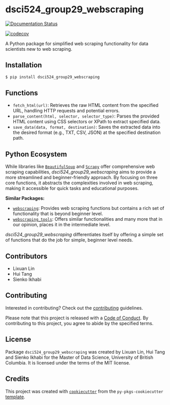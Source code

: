 # dsci524_group29_webscraping

[![Documentation Status](https://readthedocs.org/projects/524-group29-webscraping/badge/?version=latest)](https://524-group29-webscraping.readthedocs.io/en/latest/?badge=latest)

[![codecov](https://codecov.io/github/UBC-MDS/524_group29_webscraping/graph/badge.svg?token=uJT3IDb3z1)](https://codecov.io/github/UBC-MDS/524_group29_webscraping)

A Python package for simplified web scraping functionality for data scientists new to web scraping.

## Installation

```bash
$ pip install dsci524_group29_webscraping
```

## Functions

- `fetch_html(url)`: Retrieves the raw HTML content from the specified URL, handling HTTP requests and potential errors.
- `parse_content(html, selector, selector_type)`: Parses the provided HTML content using CSS selectors or XPath to extract specified data.
- `save_data(data, format, destination)`: Saves the extracted data into the desired format (e.g., TXT, CSV, JSON) at the specified destination path.

## Python Ecosystem

While libraries like [`BeautifulSoup`](https://www.crummy.com/software/BeautifulSoup/bs4/doc/) 
and [`Scrapy`](https://scrapy.org/) offer comprehensive web scraping capabilities,
*dsci524_group29_webscraping* aims to provide a more streamlined and beginner-friendly approach. 
By focusing on three core functions, it abstracts 
the complexities involved in web scraping, making 
it accessible for quick tasks and educational purposes.

**Similar Packages:**

- [`webscraping`](https://github.com/richardpenman/webscraping): Provides web scraping functions but contains a rich set of functionality that is beyond beginner level.
- [`webscraping_tools`](https://github.com/Jack-Tilley/webscraping_tools): Offers similar functionalities and many more that in our opinion, places it in the intermediate level.

*dsci524_group29_webscraping* differentiates itself by offering a simple set of functions 
that do the job for simple, beginner level needs.


## Contributors

- Lixuan Lin
- Hui Tang
- Sienko Ikhabi

## Contributing

Interested in contributing? Check out the [contributing](CONTRIBUTING.md) guidelines. 

Please note that this project is released with a [Code of Conduct](CONDUCT.md). By contributing to this project, you agree to abide by the specified terms.

## License

Package `dsci524_group29_webscraping` was created by Lixuan Lin, Hui Tang and Sienko Ikhabi for the Master of Data Science, University of British Columbia. It is licensed under the terms of the MIT license.

## Credits

This project was created with [`cookiecutter`](https://cookiecutter.readthedocs.io/en/latest/) from the `py-pkgs-cookiecutter` [template](https://github.com/py-pkgs/py-pkgs-cookiecutter).

